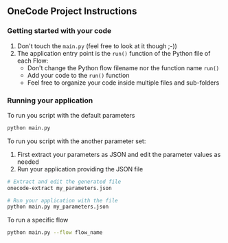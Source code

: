 ## OneCode Project Instructions

### Getting started with your code
1. Don't touch the `main.py` (feel free to look at it though ;-))
2. The application entry point is the `run()` function of the Python file of each Flow:
    * Don't change the Python flow filename nor the function name `run()`
    * Add your code to the `run()` function
    * Feel free to organize your code inside multiple files and sub-folders


### Running your application
To run you script with the default parameters
```bash
python main.py
```

To run you script with the another parameter set:
1. First extract your parameters as JSON and edit the parameter values as needed
2. Run your application providing the JSON file
```bash
# Extract and edit the generated file
onecode-extract my_parameters.json

# Run your application with the file
python main.py my_parameters.json
```

To run a specific flow
```bash
python main.py --flow flow_name
```
